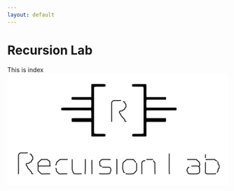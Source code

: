 ```yaml
---
layout: default
---
```


# Recursion Lab 
This is index
![Recursion Lab Logo](https://github.com/gnozo/recursionlab/blob/recursionlab/assets/images/recursion-lab-logo.jpg?raw=true "Logo")
